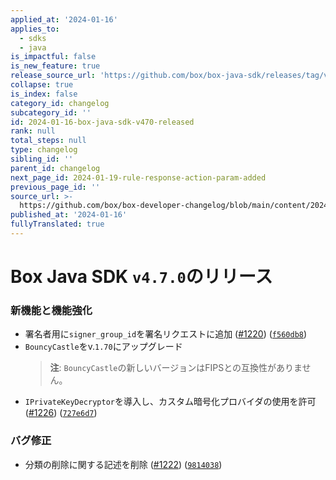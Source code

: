 ```yaml
---
applied_at: '2024-01-16'
applies_to:
  - sdks
  - java
is_impactful: false
is_new_feature: true
release_source_url: 'https://github.com/box/box-java-sdk/releases/tag/v4.7.0'
collapse: true
is_index: false
category_id: changelog
subcategory_id: ''
id: 2024-01-16-box-java-sdk-v470-released
rank: null
total_steps: null
type: changelog
sibling_id: ''
parent_id: changelog
next_page_id: 2024-01-19-rule-response-action-param-added
previous_page_id: ''
source_url: >-
  https://github.com/box/box-developer-changelog/blob/main/content/2024/01-16-box-java-sdk-v470-released.md
published_at: '2024-01-16'
fullyTranslated: true
---
```

# Box Java SDK `v4.7.0`のリリース

### 新機能と機能強化

* 署名者用に`signer_group_id`を署名リクエストに追加 ([#1220][1]) ([`f560db8`][2])
* `BouncyCastle`をv.`1.70`にアップグレード
  > **注**: `BouncyCastle`の新しいバージョンはFIPSとの互換性がありません。
* `IPrivateKeyDecryptor`を導入し、カスタム暗号化プロバイダの使用を許可 ([#1226][3]) ([`727e6d7`][4])

### バグ修正

* 分類の削除に関する記述を削除 ([#1222][5]) ([`9814038`][6])

[1]: https://github.com/box/box-java-sdk/issues/1220

[2]: https://github.com/box/box-java-sdk/commit/f560db8d5587406099066803789d16374ec7dbb9

[3]: https://github.com/box/box-java-sdk/issues/1226

[4]: https://github.com/box/box-java-sdk/commit/727e6d71ee375a48b4241a26a093becfe0965898

[5]: https://github.com/box/box-java-sdk/issues/1222

[6]: https://github.com/box/box-java-sdk/commit/981403896b4cd16a42c9feeecf30e75e1e8fa072
